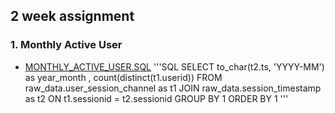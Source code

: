 ## 2 week assignment

### 1. Monthly Active User
* [MONTHLY_ACTIVE_USER.SQL](./MONTHLY_ACTIVE_USER.SQL)
'''SQL
SELECT
	to_char(t2.ts, 'YYYY-MM') as year_month
	, count(distinct(t1.userid))
FROM raw_data.user_session_channel as t1
JOIN raw_data.session_timestamp as t2
ON t1.sessionid = t2.sessionid
GROUP BY 1
ORDER BY 1
'''